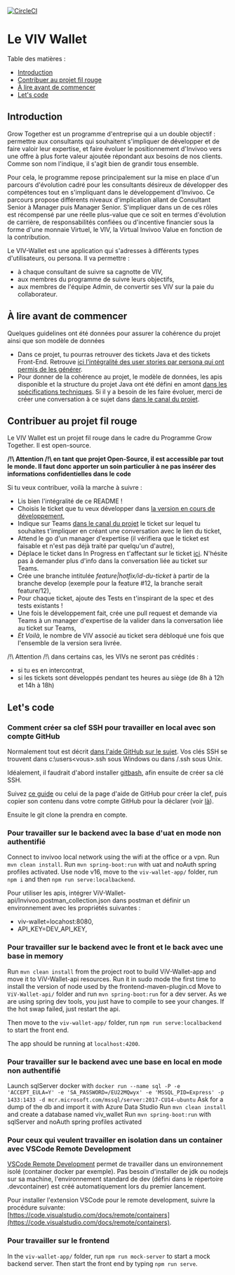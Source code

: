 [![CircleCI](https://circleci.com/gh/Invivoo/ViV-Wallet.svg?style=svg)](https://circleci.com/gh/Invivoo/ViV-Wallet)

# Le VIV Wallet

Table des matières :

-   [Introduction](#introduction)
-   [Contribuer au projet fil rouge](#contribuer-au-projet-fil-rouge)
-   [À lire avant de commencer](#à-lire-avant-de-commencer)
-   [Let's code](#lets-code)

## Introduction

Grow Together est un programme d'entreprise qui a un double objectif : permettre aux consultants qui souhaitent s&#39;impliquer de développer et de faire valoir leur expertise, et faire évoluer le positionnement d&#39;Invivoo vers une offre à plus forte valeur ajoutée répondant aux besoins de nos clients. Comme son nom l&#39;indique, il s&#39;agit bien de grandir tous ensemble.

Pour cela, le programme repose principalement sur la mise en place d&#39;un parcours d&#39;évolution cadré pour les consultants désireux de développer des compétences tout en s&#39;impliquant dans le développement d&#39;Invivoo. Ce parcours propose différents niveaux d&#39;implication allant de Consultant Senior à Manager puis Manager Senior. S&#39;impliquer dans un de ces rôles est récompensé par une réelle plus-value que ce soit en termes d&#39;évolution de carrière, de responsabilités confiées ou d&#39;incentive financier sous la forme d&#39;une monnaie Virtuel, le VIV, la Virtual Invivoo Value en fonction de la contribution.

Le VIV-Wallet est une application qui s&#39;adresses à différents types d&#39;utilisateurs, ou persona. Il va permettre :

-   à chaque consultant de suivre sa cagnotte de VIV,
-   aux membres du programme de suivre leurs objectifs,
-   aux membres de l&#39;équipe Admin, de convertir ses VIV sur la paie du collaborateur.

## À lire avant de commencer

Quelques guidelines ont été données pour assurer la cohérence du projet ainsi que son modèle de données

-   Dans ce projet, tu pourras retrouver des tickets Java et des tickets Front-End. Retrouve [ici l'intégralité des user stories par persona qui ont permis de les générer](https://invivoo.sharepoint.com/:w:/s/Managersd'Expertise/EeWUsfMrHMdOgpooDoYeWCYBsczKABL8gNalyRRjTDFb_g?e=ebTLgZ).
-   Pour donner de la cohérence au projet, le modèle de données, les apis disponible et la structure du projet Java ont été défini en amont [dans les spécifications techniques](https://invivoo.sharepoint.com/:w:/s/Managersd'Expertise/ES5hwrPj9fdFj1g8w58NLvcBn2_JeJ9HslSdzdUwafGFpQ?e=KSssb3). Si il y a besoin de les faire évoluer, merci de créer une conversation à ce sujet dans [dans le canal du projet](https://teams.microsoft.com/l/channel/19%3a4ad8360f9c4e4016a157bfe3f7ca968a%40thread.skype/VIV-Wallet?groupId=d5a0827f-1103-4e19-89f3-d85e7caeb167&tenantId=6d13640c-ba8f-4480-a2a0-0093bacdb7c1).

## Contribuer au projet fil rouge

Le VIV Wallet est un projet fil rouge dans le cadre du Programme Grow Together. Il est open-source.

**/!\ Attention /!\ en tant que projet Open-Source, il est accessible par tout le monde. Il faut donc apporter un soin particulier à ne pas insérer des informations confidentielles dans le code**

Si tu veux contribuer, voilà la marche à suivre :

-   Lis bien l'intégralité de ce README !
-   Choisis le ticket que tu veux développer dans [la version en cours de développement](https://github.com/Invivoo/ViV-Wallet/projects/2),
-   Indique sur Teams [dans le canal du projet](https://teams.microsoft.com/l/channel/19%3ab4db94c02b504ed29dcdde8ed49c3aa3%40thread.tacv2/VIV%2520Wallet?groupId=5b6a22b3-b1d6-4c81-82c4-0f5d886712e4&tenantId=6d13640c-ba8f-4480-a2a0-0093bacdb7c1) le ticket sur lequel tu souhaites t'impliquer en créant une conversation avec le lien du ticket,
-   Attend le go d'un manager d'expertise (il vérifiera que le ticket est faisable et n'est pas déjà traité par quelqu'un d'autre),
-   Déplace le ticket dans In Progress en t'affectant sur le ticket [ici](https://github.com/Invivoo/ViV-Wallet/projects/2). N'hésite pas à demander plus d'info dans la conversation liée au ticket sur Teams.
-   Crée une branche intitulée _feature|hotfix/id-du-ticket_ à partir de la branche develop (exemple pour la feature #12, la branche serait feature/12),
-   Pour chaque ticket, ajoute des Tests en t'inspirant de la spec et des tests existants !
-   Une fois le développement fait, crée une pull request et demande via Teams à un manager d'expertise de la valider dans la conversation liée au ticket sur Teams,
-   _Et Voilà_, le nombre de VIV associé au ticket sera débloqué une fois que l'ensemble de la version sera livrée.

/!\ Attention /!\ dans certains cas, les VIVs ne seront pas crédités :

-   si tu es en intercontrat,
-   si les tickets sont développés pendant tes heures au siège (de 8h à 12h et 14h à 18h)

## Let's code

### Comment créer sa clef SSH pour travailler en local avec son compte GitHub

Normalement tout est décrit [dans l'aide GitHub sur le sujet](https://help.github.com/en/enterprise/2.17/user/authenticating-to-github/connecting-to-github-with-ssh). Vos clés SSH se trouvent dans c:\users\<vous>\.ssh sous Windows ou dans /.ssh sous Unix.

Idéalement, il faudrait d'abord installer [gitbash](https://www.atlassian.com/git/tutorials/git-bash), afin ensuite de créer sa clé SSH.

Suivez [ce guide](https://git-scm.com/book/fr/v2/Git-sur-le-serveur-G%C3%A9n%C3%A9ration-des-cl%C3%A9s-publiques-SSH) ou celui de la page d'aide de GitHub pour créer la clef, puis copier son contenu dans votre compte GitHub pour la déclarer (voir [là](https://help.github.com/en/enterprise/2.17/user/authenticating-to-github/adding-a-new-ssh-key-to-your-github-account)).

Ensuite le git clone la prendra en compte.

### Pour travailler sur le backend avec la base d'uat en mode non authentifié

Connect to invivoo local network using the wifi at the office or a vpn.
Run `mvn clean install`.
Run `mvn spring-boot:run` with uat and noAuth spring profiles activated.
Use node v16, move to the `viv-wallet-app/` folder, run `npm i` and then `npm run serve:localbackend`.

Pour utiliser les apis, intégrer ViV-Wallet-api/Invivoo.postman_collection.json dans postman et définir un environnement avec les propriétés suivantes :

-   viv-wallet=locahost:8080,
-   API_KEY=DEV_API_KEY,

### Pour travailler sur le backend avec le front et le back avec une base in memory

Run `mvn clean install` from the project root to build ViV-Wallet-app and move it to ViV-Wallet-api resources.
Run it in sudo mode the first time to install the version of node used by the frontend-maven-plugin.cd
Move to `ViV-Wallet-api/` folder and run `mvn spring-boot:run` for a dev server.
As we are using spring dev tools, you just have to compile to see your changes. If the hot swap failed, just restart the api.

Then move to the `viv-wallet-app/` folder, run `npm run serve:localbackend` to start the front end.

The app should be running at `localhost:4200`.

### Pour travailler sur le backend avec une base en local en mode non authentifié

Launch sqlServer docker
with `docker run --name sql -P -e 'ACCEPT_EULA=Y' -e 'SA_PASSWORD=/EU22MQwyx' -e 'MSSQL_PID=Express' -p 1433:1433 -d mcr.microsoft.com/mssql/server:2017-CU14-ubuntu`
Ask for a dump of the db and import it with Azure Data Studio
Run `mvn clean install` and create a database named viv_wallet
Run `mvn spring-boot:run` with sqlServer and noAuth spring profiles activated

### Pour ceux qui veulent travailler en isolation dans un container avec VSCode Remote Development

[VSCode Remote Development](https://code.visualstudio.com/docs/remote/remote-overview) permet de travailler dans un environnement isolé (container docker par exemple). Pas besoin d'installer de jdk ou nodejs sur sa machine, l'environnement standard de dev (défini dans le répertoire .devcontainer) est créé automatiquement lors du premier lancement.

Pour installer l'extension VSCode pour le remote development, suivre la procédure suivante: [https://code.visualstudio.com/docs/remote/containers](https://code.visualstudio.com/docs/remote/containers).

### Pour travailler sur le frontend

In the `viv-wallet-app/` folder, run `npm run mock-server` to start a mock backend server. Then start the front end by typing `npm run serve`.
